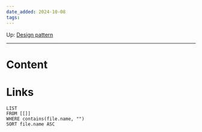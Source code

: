 ```yaml
---
date_added: 2024-10-08
tags:
---
```

Up: [Design pattern](Design%20pattern.md)
___
# Content
# Links
```dataview
LIST
FROM [[]]
WHERE contains(file.name, "")
SORT file.name ASC
```
